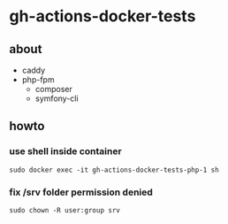 # gh-actions-docker-tests

## about
- caddy
- php-fpm
  - composer
  - symfony-cli


## howto
### use shell inside container
```
sudo docker exec -it gh-actions-docker-tests-php-1 sh
```

### fix /srv folder permission denied
```
sudo chown -R user:group srv
```